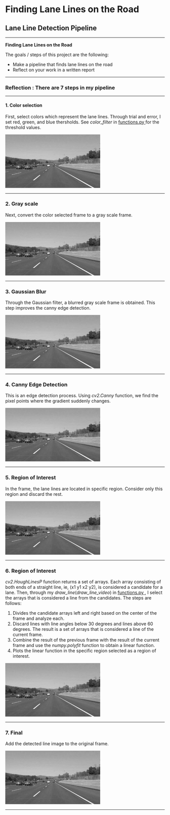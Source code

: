 # **Finding Lane Lines on the Road** 

## Lane Line Detection Pipeline

---

**Finding Lane Lines on the Road**

The goals / steps of this project are the following:
* Make a pipeline that finds lane lines on the road
* Reflect on your work in a written report


[//]: # (Image References)

[image1]: ./examples/grayscale.jpg "Grayscale"

---

### Reflection : There are 7 steps in my pipeline

---

#### 1. Color selection

First, select colors which represent the lane lines. Through trial and error, I set red, green, and blue thersholds. See _color_filter_ in [functions.py ]() for the threshold values.

![alt text][image1]

---

### 2. Gray scale

Next, convert the color selected frame to a gray scale frame.

![alt text][image1]

---

### 3. Gaussian Blur

Through the Gaussian filter, a blurred gray scale frame is obtained. This step improves the canny edge detection.

![alt text][image1]

---

### 4. Canny Edge Detection

This is an edge detection process. Using _cv2.Canny_ function, we find the pixel points where the gradient suddenly changes.

![alt text][image1]

---

### 5. Region of Interest

In the frame, the lane lines are located in specific region. Consider only this region and discard the rest. 

![alt text][image1]

---

### 6. Region of Interest

_cv2.HoughLinesP_ function returns a set of arrays. Each array consisting of both ends of a straight line, ie, (x1 y1 x2 y2), is considered a candidate for a lane. Then, through my _draw_line_(_draw_line_video_) in [functions.py ](), I select the arrays that is considered a line from the candidates. The steps are follows:

1. Divides the candidate arrays left and right based on the center of the frame and analyze each.
2. Discard lines with line angles below 30 degrees and lines above 60 degrees. The result is a set of arrays that is considered a line of the current frame.
3. Combine the result of the previous frame with the result of the current frame and use the _numpy.polyfit_ function to obtain a linear function.
4. Plots the linear function in the specific region selected as a region of interest.

![alt text][image1]

---

### 7. Final

Add the detected line image to the original frame.

![alt text][image1]

---

